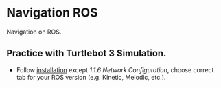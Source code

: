 # Navigation ROS
Navigation on ROS.

## Practice with Turtlebot 3 Simulation.
* Follow [installation](https://emanual.robotis.com/docs/en/platform/turtlebot3/quick-start/#pc-setup) except *1.1.6 Network Configuration*, choose correct tab for your ROS version (e.g. Kinetic, Melodic, etc.).


